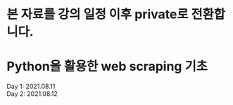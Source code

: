 # 본 자료를 강의 일정 이후 private로 전환합니다. 


# Python을 활용한 web scraping 기초

Day 1: 2021.08.11  
Day 2: 2021.08.12
